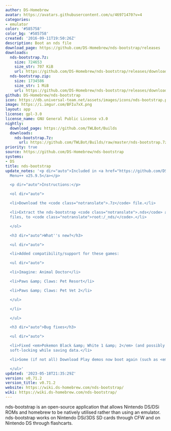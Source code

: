```yaml
---
author: DS-Homebrew
avatar: https://avatars.githubusercontent.com/u/46971470?v=4
categories:
- emulator
color: '#585758'
color_bg: '#585758'
created: '2016-09-11T19:50:26Z'
description: Boot an nds file
download_page: https://github.com/DS-Homebrew/nds-bootstrap/releases
downloads:
  nds-bootstrap.7z:
    size: 724653
    size_str: 707 KiB
    url: https://github.com/DS-Homebrew/nds-bootstrap/releases/download/v0.71.2/nds-bootstrap.7z
  nds-bootstrap.zip:
    size: 1734586
    size_str: 1 MiB
    url: https://github.com/DS-Homebrew/nds-bootstrap/releases/download/v0.71.2/nds-bootstrap.zip
github: DS-Homebrew/nds-bootstrap
icon: https://db.universal-team.net/assets/images/icons/nds-bootstrap.png
image: https://i.imgur.com/BFIu7xX.png
layout: app
license: gpl-3.0
license_name: GNU General Public License v3.0
nightly:
  download_page: https://github.com/TWLBot/Builds
  downloads:
    nds-bootstrap.7z:
      url: https://github.com/TWLBot/Builds/raw/master/nds-bootstrap.7z
priority: true
source: https://github.com/DS-Homebrew/nds-bootstrap
systems:
- DS
title: nds-bootstrap
update_notes: '<p dir="auto">Included in <a href="https://github.com/DS-Homebrew/TWiLightMenu/releases/tag/v25.9.5"><strong>TW</strong>i<strong>L</strong>ight
  Menu++ v25.9.5</a></p>

  <p dir="auto">Instructions:</p>

  <ol dir="auto">

  <li>Download the <code class="notranslate">.7z</code> file.</li>

  <li>Extract the nds-bootstrap <code class="notranslate">.nds</code> and <code class="notranslate">.ver</code>
  files, to <code class="notranslate">root:/_nds/</code>.</li>

  </ol>

  <h3 dir="auto">What''s new?</h3>

  <ul dir="auto">

  <li>Added compatibility/support for these games:

  <ul dir="auto">

  <li>Imagine: Animal Doctor</li>

  <li>Paws &amp; Claws: Pet Resort</li>

  <li>Paws &amp; Claws: Pet Vet 2</li>

  </ul>

  </li>

  </ul>

  <h3 dir="auto">Bug fixes</h3>

  <ul dir="auto">

  <li>Fixed <em>Pokemon Black &amp; White 1 &amp; 2</em> (and possibly other games)
  soft-locking while saving data.</li>

  <li>Some (if not all) Download Play demos now boot again (such as <em>Submarine</em>)!</li>

  </ul>'
updated: '2023-05-18T21:35:29Z'
version: v0.71.2
version_title: v0.71.2
website: https://wiki.ds-homebrew.com/nds-bootstrap/
wiki: https://wiki.ds-homebrew.com/nds-bootstrap/
---
```

nds-bootstrap is an open-source application that allows Nintendo DS/DSi ROMs and homebrew to be natively utilised rather than using an emulator. nds-bootstrap works on Nintendo DSi/3DS SD cards through CFW and on Nintendo DS through flashcarts.